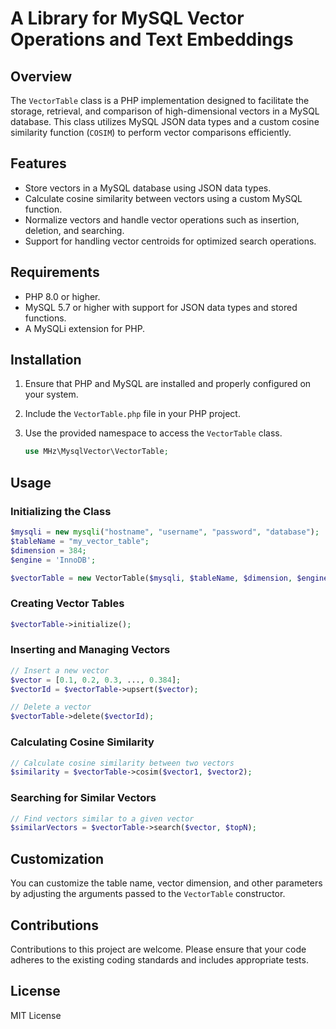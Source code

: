 # A Library for MySQL Vector Operations and Text Embeddings

## Overview
The `VectorTable` class is a PHP implementation designed to facilitate the storage, retrieval, and comparison of high-dimensional vectors in a MySQL database. This class utilizes MySQL JSON data types and a custom cosine similarity function (`COSIM`) to perform vector comparisons efficiently.

## Features
- Store vectors in a MySQL database using JSON data types.
- Calculate cosine similarity between vectors using a custom MySQL function.
- Normalize vectors and handle vector operations such as insertion, deletion, and searching.
- Support for handling vector centroids for optimized search operations.

## Requirements
- PHP 8.0 or higher.
- MySQL 5.7 or higher with support for JSON data types and stored functions.
- A MySQLi extension for PHP.

## Installation
1. Ensure that PHP and MySQL are installed and properly configured on your system.
2. Include the `VectorTable.php` file in your PHP project.
3. Use the provided namespace to access the `VectorTable` class.

   ```php
   use MHz\MysqlVector\VectorTable;
   ```

## Usage

### Initializing the Class
```php
$mysqli = new mysqli("hostname", "username", "password", "database");
$tableName = "my_vector_table";
$dimension = 384;
$engine = 'InnoDB';

$vectorTable = new VectorTable($mysqli, $tableName, $dimension, $engine);
```

### Creating Vector Tables
```php
$vectorTable->initialize();
```

### Inserting and Managing Vectors
```php
// Insert a new vector
$vector = [0.1, 0.2, 0.3, ..., 0.384];
$vectorId = $vectorTable->upsert($vector);

// Delete a vector
$vectorTable->delete($vectorId);
```

### Calculating Cosine Similarity
```php
// Calculate cosine similarity between two vectors
$similarity = $vectorTable->cosim($vector1, $vector2);
```

### Searching for Similar Vectors
```php
// Find vectors similar to a given vector
$similarVectors = $vectorTable->search($vector, $topN);
```

## Customization
You can customize the table name, vector dimension, and other parameters by adjusting the arguments passed to the `VectorTable` constructor.

## Contributions
Contributions to this project are welcome. Please ensure that your code adheres to the existing coding standards and includes appropriate tests.

## License
MIT License